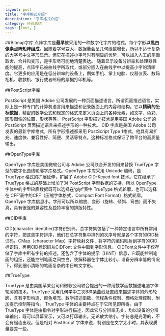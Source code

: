 ```yaml
---
layout: post
title: "字库格式介绍"
description: "字库格式介绍"
category: 经验总结
tags: [font, ]
---
```


##Bitmap字库
点阵字库是**最早**被采用的一种数字化字库的格式，每个字形**以黑白像素点阵矩阵组成**。因随着字号变大，数据量会呈几何级数增长，所以不适于复杂的大字号中文字形显示。但它在描述小字号时有明显的优势，可以加入人工的笔画取舍、合并和变形，是字形尽可能地清楚表达。
随着显示设备分辨率和处理器性能的提高，点阵字已被曲线字所取代，或部分嵌入在曲线字中以提高小字的清晰度。它更多的应用是在低分辨率的设备上，例如手机、掌上电脑、仪器仪表、数码相机、收款机、银行或者邮局的票据打印机等。


##PostScript字库

PostScript 是美国 Adobe 公司发展的一种页面描述语言。所谓页面描述语言，实际上是一种专门的计算机语言用来描述和记录版面上的内容和结构。它以**精确的坐标数据**，精密的数学公式和规定的格式来定义页面上的各种元素，如文字、色彩、图形图像的位置、形状等等。
PostScript 字形描述技术是用美国 Adobe 公司的 PostScript 页面描述语言来描述字形的一种技术。 CID 字库是美国 Adobe 公司发表的最新字库格式，所有字形描述都采用 PostScript Type 1格式，他具有易扩充、速度快、兼容性好、简便、灵活等特点，这种标准格式保证了跨平台的高质量输出。

##OpenType字库

OpenType 字库是美国微软公司与 Adobe 公司联合开发的用来替换 TrueType 字型的数字化曲线轮廓字库格式。OpenType 字库采用 Unicode 编码，是 TrueType 格式的扩展延伸，扩展了 Adobe CID-Keyed font 技术。它在继承了 TrueType 格式的基础上增加了对 PostScript 字型数据的支持，所以 OpenType 字体中的字型轮廓数据既可以选择在‘glyf’表中 TrueType 格式轮廓，也可以选择在‘CFF’表中的CFF（压缩字体格式，Compact Font Format）格式轮廓。
OpenType 字库信息小，字形可以所以缩放、变形（旋转、倾斜、弯曲）而不失真，具有很强的兼容性及独特丰富的排版特性。

##CID字库

CID(character identifier)字符识别码，总字符集包括了一种特定语言中所有常用的字符，把这些字符排序，他们在总字符集中排列的次序号就是各个字符的CID标识码。CMap（character Map）字符映射文件，将字符的编码映射到字符的CID标识码，再用CID标识码从CIDFont 文件中取到字形信息。 CIDFont文件中不仅存储了字库中所有字符的描述，还包含了字体的提示（HINT）信息，它既能控制笔画的粗细，还能控制笔画之间空白，使解释器在字体比较小，设备分辨率低的情况下，得到细小清晰的笔画复杂的中日韩文字形。

##TrueType

TrueType 是由美国苹果公司和微软公司联合提出的一种用数学函数描述电脑字体轮廓的技术。TrueType 采用几何学中二次B样条曲线及直线来描述字体的外形轮廓，含有字形构造、颜色填充、数学描述函数、流程条件控制、栅格处理控制、附加提示控制等指令。
TrueType 字体的主要特点在于它所见即所得。由于 TrueType 字体是由指令对字形进行描述，因此它与分辨率无关，均以设备的分辨率输出，既可以屏幕显示，又可以打印输出，无论放大缩小，字符总是光滑的，不会有锯齿出现。但是相对 PostScript 字体来说，特别是在文字太小时，其表现质量要差一些。



